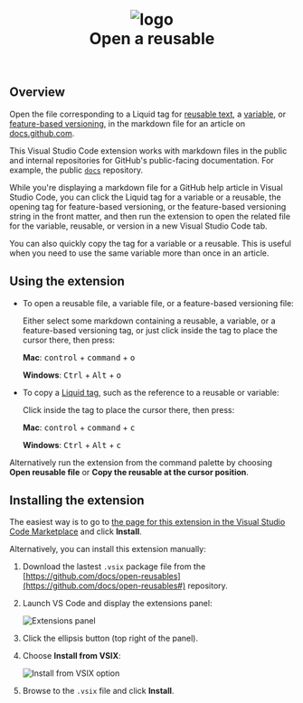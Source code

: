 <h1 align="center">
  <br>
  <img src="https://raw.githubusercontent.com/docs/open-reusables/master/images/open-reusable-icon.png" alt="logo">
  <br>
  Open a reusable
  <br>
</h1>
<br>

## Overview

Open the file corresponding to a Liquid tag for [reusable text](https://github.com/github/docs/blob/main/data/reusables), a [variable](https://github.com/github/docs/tree/main/data/variables), or [feature-based versioning](https://github.com/github/docs/tree/main/data/features#feature-based-versioning), in the markdown file for an article on [docs.github.com](https://docs.github.com).

This Visual Studio Code extension works with markdown files in the public and internal repositories for GitHub's public-facing documentation. For example, the public [`docs`](https://github.com/github/docs) repository. 

While you're displaying a markdown file for a GitHub help article in Visual Studio Code, you can click the Liquid tag for a variable or a reusable, the opening tag for feature-based versioning, or the feature-based versioning string in the front matter, and then run the extension to open the related file for the variable, reusable, or version in a new Visual Studio Code tab. 

You can also quickly copy the tag for a variable or a reusable. This is useful when you need to use the same variable more than once in an article.

## Using the extension

* To open a reusable file, a variable file, or a feature-based versioning file:

   Either select some markdown containing a reusable, a variable, or a feature-based versioning tag, or just click inside the tag to place the cursor there, then press:

   **Mac**: <kbd>control</kbd> + <kbd>command</kbd> + <kbd>o</kbd>
   
   **Windows**: <kbd>Ctrl</kbd> + <kbd>Alt</kbd> + <kbd>o</kbd>

* To copy a [Liquid tag](https://shopify.github.io/liquid/tags/control-flow/), such as the reference to a reusable or variable:

   Click inside the tag to place the cursor there, then press:

   **Mac**: <kbd>control</kbd> + <kbd>command</kbd> + <kbd>c</kbd>

   **Windows**: <kbd>Ctrl</kbd> + <kbd>Alt</kbd> + <kbd>c</kbd>

Alternatively run the extension from the command palette by choosing **Open reusable file** or **Copy the reusable at the cursor position**.

## Installing the extension

The easiest way is to go to [the page for this extension in the Visual Studio Code Marketplace](https://marketplace.visualstudio.com/items?itemName=AlistairChristie.open-reusables) and click **Install**.

Alternatively, you can install this extension manually:

1. Download the lastest `.vsix` package file from the [https://github.com/docs/open-reusables](https://github.com/docs/open-reusables#) repository.

1. Launch VS Code and display the extensions panel:

   ![Extensions panel](https://raw.githubusercontent.com/docs/open-reusables/master/images/extension-installation1.png)

1. Click the ellipsis button (top right of the panel).

1. Choose **Install from VSIX**:

   ![Install from VSIX option](https://raw.githubusercontent.com/docs/open-reusables/master/images/extension-installation2.png)

1. Browse to the `.vsix` file and click **Install**.


